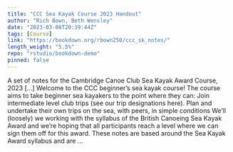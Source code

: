 ```yaml
---
title: "CCC Sea Kayak Course 2023 Handout"
author: "Rich Bown, Beth Wensley"
date: "2023-03-08T20:39:44Z"
tags: [Course]
link: "https://bookdown.org/rbown250/ccc_sk_notes/"
length_weight: "5.5%"
repo: "rstudio/bookdown-demo"
pinned: false
---
```


A set of notes for the Cambridge Canoe Club Sea Kayak Award Course, 2023 [...] Welcome to the CCC beginner’s sea kayak course! The course aims to take beginner sea kayakers to the point where they can: Join intermediate level club trips (see our trip designations here). Plan and undertake their own trips on the sea, with peers, in simple conditions We’ll (loosely) we working with the syllabus of the British Canoeing Sea Kayak Award and we’re hoping that all participants reach a level where we can sign them off for this award. These notes are based around the Sea Kayak Award syllabus and are ...
